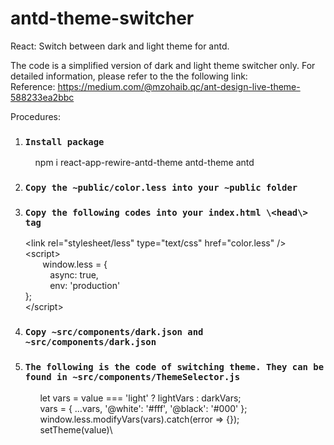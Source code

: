 # antd-theme-switcher
React: Switch between dark and light theme for antd.

The code is a simplified version of dark and light theme switcher only. For detailed information, please refer to the the following link:\
Reference: https://medium.com/@mzohaib.qc/ant-design-live-theme-588233ea2bbc



Procedures:
1) ### `Install package`
     &nbsp;&nbsp;&nbsp; npm i react-app-rewire-antd-theme antd-theme antd

2) ### `Copy the ~public/color.less into your ~public folder`

3) ### `Copy the following codes into your index.html \<head\> tag`
  
    \<link rel="stylesheet/less" type="text/css" href="color.less" \/\>\
      \<script>\
        &nbsp;&nbsp;&nbsp;&nbsp;&nbsp;&nbsp; window.less = {\
        &nbsp;&nbsp;&nbsp;&nbsp;&nbsp;&nbsp;&nbsp;&nbsp;&nbsp; async: true,\
        &nbsp;&nbsp;&nbsp;&nbsp;&nbsp;&nbsp;&nbsp;&nbsp;&nbsp; env: 'production'\
        };\
     \<\/script\>

4) ### `Copy ~src/components/dark.json and ~src/components/dark.json`

5) ### `The following is the code of switching theme. They can be found in ~src/components/ThemeSelector.js`

      &nbsp;&nbsp;&nbsp;&nbsp;&nbsp;&nbsp;let vars = value === 'light' ? lightVars : darkVars;\
      &nbsp;&nbsp;&nbsp;&nbsp;&nbsp;&nbsp;vars = { ...vars, '@white': '#fff', '@black': '#000' };\
      &nbsp;&nbsp;&nbsp;&nbsp;&nbsp;&nbsp;window.less.modifyVars(vars).catch(error => {});\
      &nbsp;&nbsp;&nbsp;&nbsp;&nbsp;&nbsp;setTheme(value)\

